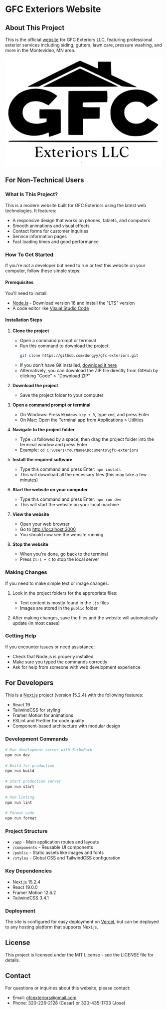 # GFC Exteriors Website

## About This Project

This is the official [website](https://gfc-exteriors.vercel.app) for GFC Exteriors LLC, featuring professional exterior services including siding, gutters, lawn care, pressure washing, and more in the Montevideo, MN area.

![GFC Exteriors Banner](public/GFC-svg.svg)

## For Non-Technical Users

### What Is This Project?

This is a modern website built for GFC Exteriors using the latest web technologies. It features:

- A responsive design that works on phones, tablets, and computers
- Smooth animations and visual effects
- Contact forms for customer inquiries
- Service information pages
- Fast loading times and good performance

### How To Get Started

If you're not a developer but need to run or test this website on your computer, follow these simple steps:

#### Prerequisites

You'll need to install:

- [Node.js](https://nodejs.org/en/) - Download version 18 and install the "LTS" version
- A code editor like [Visual Studio Code](https://code.visualstudio.com/)

#### Installation Steps
1. **Clone the project**

    - Open a command prompt or terminal
    - Run this command to download the project:
      ```bash
      git clone https://github.com/dungyy/gfc-exteriors.git
      ```
    - If you don't have Git installed, [download it here](https://git-scm.com/downloads)
    - Alternatively, you can download the ZIP file directly from GitHub by clicking "Code" > "Download ZIP"

1. **Download the project**

    - Save the project folder to your computer

2. **Open a command prompt or terminal**

    - On Windows: Press `Windows key + R`, type `cmd`, and press Enter
    - On Mac: Open the Terminal app from Applications > Utilities

3. **Navigate to the project folder**

    - Type `cd` followed by a space, then drag the project folder into the terminal window and press Enter
    - Example: `cd C:\Users\YourName\Documents\gfc-exteriors`

4. **Install the required software**

    - Type this command and press Enter: `npm install`
    - This will download all the necessary files (this may take a few minutes)

5. **Start the website on your computer**

    - Type this command and press Enter: `npm run dev`
    - This will start the website on your local machine

6. **View the website**

    - Open your web browser
    - Go to [http://localhost:3000](http://localhost:3000)
    - You should now see the website running

7. **Stop the website**
    - When you're done, go back to the terminal
    - Press `Ctrl + C` to stop the local server

### Making Changes

If you need to make simple text or image changes:

1. Look in the project folders for the appropriate files:

    - Text content is mostly found in the `.js` files
    - Images are stored in the `public` folder

2. After making changes, save the files and the website will automatically update (in most cases)

### Getting Help

If you encounter issues or need assistance:

- Check that Node.js is properly installed
- Make sure you typed the commands correctly
- Ask for help from someone with web development experience

## For Developers

This is a [Next.js](https://nextjs.org) project (version 15.2.4) with the following features:

- React 19
- TailwindCSS for styling
- Framer Motion for animations
- ESLint and Prettier for code quality
- Component-based architecture with modular design

### Development Commands

```bash
# Run development server with TurboPack
npm run dev

# Build for production
npm run build

# Start production server
npm run start

# Run linting
npm run lint

# Format code
npm run format
```

### Project Structure

- `/app` - Main application routes and layouts
- `/components` - Reusable UI components
- `/public` - Static assets like images and fonts
- `/styles` - Global CSS and TailwindCSS configuration

### Key Dependencies

- Next.js 15.2.4
- React 19.0.0
- Framer Motion 12.6.2
- TailwindCSS 3.4.1

### Deployment

The site is configured for easy deployment on [Vercel](https://vercel.com), but can be deployed to any hosting platform that supports Next.js.

## License

This project is licensed under the MIT License - see the LICENSE file for details.

## Contact

For questions or inquiries about this website, please contact:

- Email: gfcexteriors@gmail.com
- Phone: 320-226-2128 (Cesar) or 320-435-1703 (Jose)
